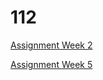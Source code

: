 # 112
[Assignment Week 2](https://github.com/ZHANGXURU/112/blob/master/Assignment_week_2.ipynb)

[Assignment Week 5](https://github.com/ZHANGXURU/102/blob/master/Assignment_week_5.ipynb)
